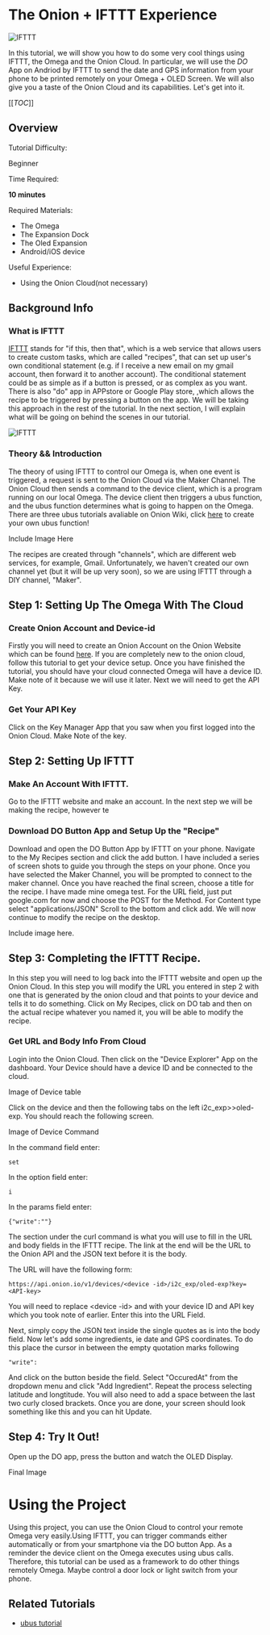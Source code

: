 # The Onion + IFTTT Experience

![IFTTT](http://marketingland.com/wp-content/ml-loads/2012/09/ifttt-logo.jpg)

In this tutorial, we will show you how to do some very cool things using IFTTT, the Omega and the Onion Cloud. In particular, we will use the _DO_ App on Andriod by IFTTT to send the date 
and GPS information from your phone to be printed remotely on your Omega + OLED Screen. We will also give you a taste of the Onion Cloud and its capabilities. Let's get into it.


[[_TOC_]]

[//]: # (Overview)

## Overview 

Tutorial Difficulty:

Beginner

Time Required:

**10 minutes**

Required Materials:
* The Omega
* The Expansion Dock 
* The Oled Expansion
* Android/iOS device

Useful Experience:
* Using the Onion Cloud(not necessary)

## Background Info

[//]: # (What is IFTTT)

### What is IFTTT

[IFTTT](https://en.wikipedia.org/wiki/IFTTT) stands for "if this, then that", which is a web service that allows users to create custom tasks, which are called "recipes", that can set up 
user's own conditional statement (e.g. if I receive a new email on my gmail account, then forward it to another account). The conditional statement could be as simple as if a button is 
pressed, or as complex as you want. There is also "do" app in APPstore or Google Play store, ,which allows the recipe to be triggered by pressing a button on the app. We will be taking this
 approach in the rest of the tutorial. In the next section, I will explain what will be going on behind the scenes in our tutorial. 

![IFTTT](http://marketingland.com/wp-content/ml-loads/2012/09/ifttt-logo.jpg)

[//]: # (Theory && Introduction)

### Theory && Introduction

The theory of using IFTTT to control our Omega is, when one event is triggered, a request is sent to the Onion Cloud via the Maker Channel. The Onion Cloud then sends a command
to the device client, which is a program running on our local Omega. The device client then triggers a ubus function, and the ubus function determines what is going to happen on the Omega. 
There are three ubus tutorials avaliable on Onion Wiki, click [here](https://wiki.onion.io/Tutorials/OpenWRT%20Tutorials/UBUS_Tutorial/Part1_Ubus_Intro) to create your own ubus function!

Include Image Here

The recipes are created through "channels", which are different web services, for example, Gmail. Unfortunately, we haven't created our own channel yet (but it will be up very soon), 
so we are using IFTTT through a DIY channel, "Maker". 

[//]: # (The Steps)

## Step 1: Setting Up The Omega With The Cloud


### Create Onion Account and Device-id

Firstly you will need to create an Onion Account on the Onion Website which can be found [here](https://cloud.onion.io/). If you are completely new to the onion cloud, follow this tutorial
 to get your device setup. Once you have finished the tutorial, you should have your cloud connected Omega will have a device ID. Make note of it because we will use it later. Next we will need
 to get the API Key.
 
### Get Your API Key

Click on the Key Manager App that you saw when you first logged into the Onion Cloud. Make Note of the key. 

[//]: # (Step 2)

## Step 2: Setting Up IFTTT

### Make An Account With IFTTT.

Go to the IFTTT website and make an account. In the next step we will be making the recipe, however te 

### Download DO Button App and Setup Up the "Recipe"

Download and open the DO Button App by IFTTT on your phone. Navigate to the My Recipes section and click the add button. I have included a series of screen shots to guide you through
the steps on your phone. Once you have selected the Maker Channel, you will be prompted to connect to the maker channel. Once you have reached the final screen, choose a title for the recipe.
I have made mine omega test. For the URL field, just put google.com for now and choose the POST for the Method. For Content type select "applications/JSON" Scroll to the bottom and click add. We will now continue to modify the recipe
on the desktop.

Include image here.

[//]: # (Step 3)

## Step 3: Completing the IFTTT Recipe. 

In this step you will need to log back into the IFTTT website and open up the Onion Cloud. In this step you will modify the URL you entered in step 2 with one that is generated by the onion
cloud and that points to your device and tells it to do something. Click on My Recipes, click on DO tab and then on the actual recipe whatever you named it, you will be able to modify the recipe. 

### Get URL and Body Info From Cloud

Login into the Onion Cloud. Then click on the "Device Explorer" App on the dashboard. Your Device should have a device ID and be connected to the cloud. 

Image of Device table

Click on the device and then the following tabs on the left i2c_exp>>oled-exp. You should reach the following screen.

Image of Device Command

In the command field enter:
```
set
```

In the option field enter:
```
i
```

In the params field enter:
```
{"write":""}
```

The section under the curl command is what you will use to fill in the URL and body fields in the IFTTT recipe. The link at the end will be the URL to the Onion API and the JSON text before
it is the body.

The URL will have the following form:
```
https://api.onion.io/v1/devices/<device -id>/i2c_exp/oled-exp?key=<API-key>
```

You will need to replace <device -id> and <API-key> with your device ID and API key which you took note of earlier. Enter this into the URL Field. 

Next, simply copy the JSON text inside the single quotes as is into the body field. Now let's add some ingredients, ie date and GPS coordinates. To do this place the cursor in between the empty quotation marks
following 
```
"write":
```
And click on the button beside the field. Select "OccuredAt" from the dropdown menu and click "Add Ingredient". Repeat the process selecting latitude and longtitude. You will also need
to add a space between the last two curly closed brackets. Once you are done, your screen should look something like this and you can hit Update. 

[//]: # (Step 4)

## Step 4: Try It Out!

Open up the DO app, press the button and watch the OLED Display. 

Final Image

[//]: # (Using the Project)

# Using the Project

Using this project, you can use the Onion Cloud to control your remote Omega very easily.Using IFTTT, you can trigger commands either automatically or from your smartphone via the DO button App.
As a reminder the device client on the Omega executes using ubus calls. Therefore, this tutorial can be used as a framework to do other things remotely Omega. Maybe control a door lock or light 
switch from your phone. 

## Related Tutorials

* [ubus tutorial](https://wiki.onion.io/Tutorials/OpenWRT%20Tutorials/UBUS_Tutorial/Part1_Ubus_Intro)
